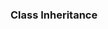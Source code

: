 ### Class Inheritance

<panel type="seamless" header="%%-----------------------------------------%%">
  <include src="./index.md#main" />
</panel>
